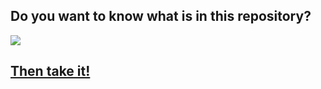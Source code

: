 ## Do you want to know what is in this repository?
![](tenor.gif)

## [Then take it!](https://tamerlan91011.github.io/MySQL-sripts/)
